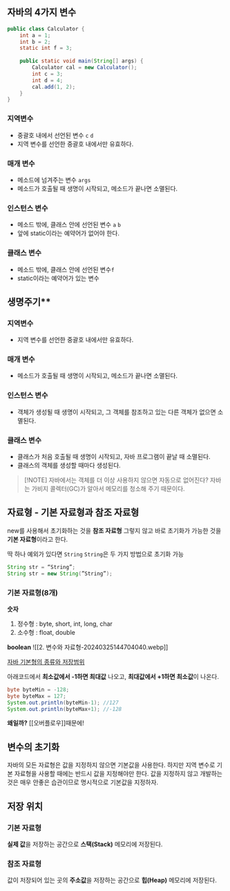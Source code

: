 ## 자바의 4가지 변수

```java
public class Calculator {
    int a = 1;
    int b = 2;
	static int f = 3;
    
    public static void main(String[] args) {
        Calculator cal = new Calculator();
        int c = 3;
        int d = 4;
        cal.add(1, 2);
    }
}
```
### 지역변수
- 중괄호 내에서 선언된 변수 `c` `d`
- 지역 변수를 선언한 중괄호 내에서만 유효하다.
### 매개 변수
- 메소드에 넘겨주는 변수 `args`
- 메소드가 호출될 때 생명이 시작되고, 메소드가 끝나면 소멸된다.
### 인스턴스 변수
- 메소드 밖에, 클래스 안에 선언된 변수 `a` `b`
- 앞에 static이라는 예약어가 없어야 한다.
### 클래스 변수 
- 메소드 밖에, 클래스 안에 선언된 변수`f`
- static이라는 예약어가 있는 변수

## 생명주기**

###  지역변수
- 지역 변수를 선언한 중괄호 내에서만 유효하다.
###  매개 변수
- 메소드가 호출될 때 생명이 시작되고, 메소드가 끝나면 소멸된다.
###  인스턴스 변수
- 객체가 생성될 때 생명이 시작되고, 그 객체를 참조하고 있는 다른 객체가 없으면 소멸된다.
###   클래스 변수
- 클래스가 처음 호출될 때 생명이 시작되고, 자바 프로그램이 끝날 때 소멸된다.
- 클래스의 객체를 생성할 때마다 생성된다.

> [!NOTE] 자바에서는 객체를 더 이상 사용하지 않으면 자동으로 없어진다?
> 자바는 가비지 콜렉터(GC)가 알아서 메모리를 청소해 주기 때문이다.

## 자료형 - 기본 자료형과 참조 자료형
new를 사용해서 초기화하는 것을 **참조 자료형**
그렇지 않고 바로 초기화가 가능한 것을 **기본 자료형**이라고 한다.

딱 하나 예외가 있다면 `String`
`String`은 두 가지 방법으로 초기화 가능
```java
String str = “String”;
String str = new String(”String”);
```

### **기본 자료형(8개)**

**숫자**
1. 정수형 : byte, short, int, long, char
2. 소수형 : float, double

**boolean**
![[2. 변수와 자료형-20240325144704040.webp]]

[자바 기본형의 종류와 저장범위](https://hymndev.tistory.com/15)

아래코드에서 **최소값에서 -1하면 최대값** 나오고, **최대값에서 +1하면 최소값**이 나온다.

```java
byte byteMin = -128;
byte byteMax = 127;
System.out.println(byteMin-1); //127
System.out.println(byteMax+1); //-128
```

**왜일까?** 
[[오버플로우]]때문에!


## 변수의 초기화

자바의 모든 자료형은 값을 지정하지 않으면 기본값을 사용한다.
하지만 지역 변수로 기본 자료형을 사용할 때에는 반드시 값을 지정해야만 한다.
값을 지정하지 않고 개발하는 것은 매우 안좋은 습관이므로 명시적으로 기본값을 지정하자.

## 저장 위치

### 기본 자료형
**실제 값**을 저장하는 공간으로 **스택(Stack)** 메모리에 저장된다.
### 참조 자료형
값이 저장되어 있는 곳의 **주소값**을 저장하는 공간으로 **힙(Heap)** 메모리에 저장된다.